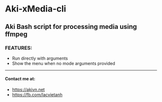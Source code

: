 # Aki-xMedia-cli
## Aki Bash script for processing media using ffmpeg
### FEATURES:
- Run directly with arguments
- Show the menu when no mode arguments provided




_________________
#### Contact me at:
- https://akivn.net
- https://fb.com/lacvietanh
